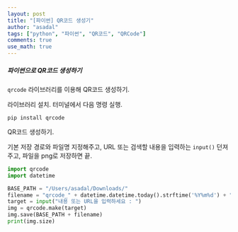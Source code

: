 ```yaml
---
layout: post
title: "[파이썬] QR코드 생성기"
author: "asadal"
tags: ["python", "파이썬", "QR코드", "QRCode"]
comments: true
use_math: true
---
```


##### 파이썬으로 QR코드 생성하기

`qrcode` 라이브러리를 이용해 QR코드 생성하기.

라이브러리 설치. 터미널에서 다음 명령 실행.

```
pip install qrcode
```

QR코드 생성하기.

기본 저장 경로와 파일명 지정해주고, URL 또는 검색할 내용을 입력하는 `input()` 던져주고, 파일을 png로 저장하면 끝.

```python
import qrcode
import datetime

BASE_PATH = "/Users/asadal/Downloads/"
filename = "qrcode_" + datetime.datetime.today().strftime('%Y%m%d') + ".png"
target = input("내용 또는 URL을 입력하세요 : ")
img = qrcode.make(target)
img.save(BASE_PATH + filename)
print(img.size)
```


